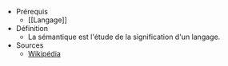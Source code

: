 - Prérequis
	- [[Langage]]
- Définition
	-	La sémantique est l'étude de la signification d'un langage.
- Sources
	-	[Wikipédia](https://fr.wikipedia.org/wiki/S%C3%A9mantique_des_langages_de_programmation)